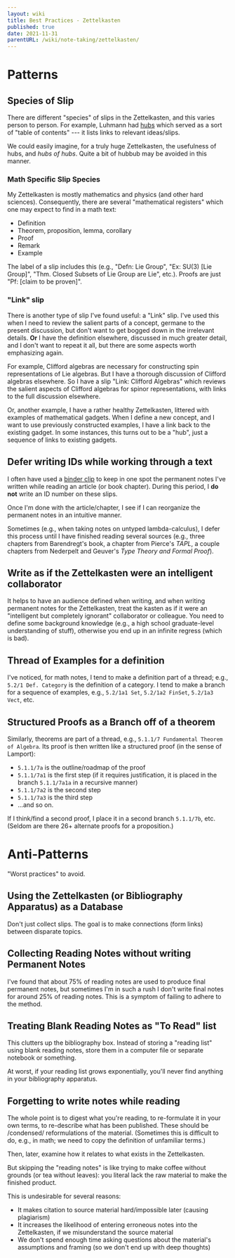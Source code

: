 ```yaml
---
layout: wiki
title: Best Practices - Zettelkasten
published: true
date: 2021-11-31
parentURL: /wiki/note-taking/zettelkasten/
---
```


# Patterns

## Species of Slip

There are different "species" of slips in the Zettelkasten, and this
varies person to person. For example, Luhmann had
[hubs](https://zettelkasten.de/posts/zettelkasten-hubs/) which served as
a sort of "table of contents" --- it lists links to relevant ideas/slips.

We could easily imagine, for a truly huge Zettelkasten, the usefulness
of hubs, and _hubs of hubs_. Quite a bit of hubbub may be avoided in
this manner.

### Math Specific Slip Species

My Zettelkasten is mostly mathematics and physics (and other hard
sciences). Consequently, there are several "mathematical registers"
which one may expect to find in a math text:
- Definition
- Theorem, proposition, lemma, corollary
- Proof
- Remark
- Example

The label of a slip includes this (e.g., "Defn: Lie Group",
"Ex: SU(3) [Lie Group]", "Thm. Closed Subsets of Lie Group are Lie",
etc.). Proofs are just "Pf: [claim to be proven]".

### "Link" slip

There is another type of slip I've found useful: a "Link" slip. I've
used this when I need to review the salient parts of a concept, germane
to the present discussion, but don't want to get bogged down in the
irrelevant details. **Or** I have the definition elsewhere, discussed in
much greater detail, and I don't want to repeat it all, but there are
some aspects worth emphasizing again.

For example, Clifford algebras are necessary for constructing spin
representations of Lie algebras. But I have a thorough discussion of
Clifford algebras elsewhere. So I have a slip "Link: Clifford Algebras"
which reviews the salient aspects of Clifford algebras for spinor
representations, with links to the full discussion elsewhere.

Or, another example, I have a rather healthy Zettelkasten, littered with
examples of mathematical gadgets. When I define a new concept, and I
want to use previously constructed examples, I have a link back to the
existing gadget. In some instances, this turns out to be a "hub", just a
sequence of links to existing gadgets.

## Defer writing IDs while working through a text

I often have used a [binder clip](https://en.wikipedia.org/wiki/Binder_clip)
to keep in one spot the permanent notes I've written while reading an
article (or book chapter). During this period, I **do not** write an ID
number on these slips.

Once I'm done with the article/chapter, I see if I can reorganize the
permanent notes in an intuitive manner.

Sometimes (e.g., when taking notes on untyped lambda-calculus), I defer
this process until I have finished reading several sources (e.g., three
chapters from Barendregt's book, a chapter from Pierce's _TAPL_, a
couple chapters from Nederpelt and Geuver's _Type Theory and Formal Proof_).

## Write as if the Zettelkasten were an intelligent collaborator

It helps to have an audience defined when writing, and when writing
permanent notes for the Zettelkasten, treat the kasten as if it were an
"intelligent but completely ignorant" collaborator or colleague. You
need to define some background knowledge (e.g., a high school
graduate-level understanding of stuff), otherwise you end up in an
infinite regress (which is bad).

## Thread of Examples for a definition

I've noticed, for math notes, I tend to make a definition part of a
thread; e.g., `5.2/1 Def. Category` is the definition of a category.
I tend to make a branch for a sequence of examples, e.g., `5.2/1a1 Set`,
`5.2/1a2 FinSet`, `5.2/1a3 Vect`, etc.

## Structured Proofs as a Branch off of a theorem

Similarly, theorems are part of a thread, e.g.,
`5.1.1/7 Fundamental Theorem of Algebra`. Its proof is then written like
a structured proof (in the sense of Lamport):

- `5.1.1/7a` is the outline/roadmap of the proof
- `5.1.1/7a1` is the first step (if it requires justification, it is
  placed in the branch `5.1.1/7a1a` in a recursive manner)
- `5.1.1/7a2` is the second step
- `5.1.1/7a3` is the third step
- ...and so on.

If I think/find a second proof, I place it in a second branch
`5.1.1/7b`, etc. (Seldom are there 26+ alternate proofs for a proposition.)

# Anti-Patterns

"Worst practices" to avoid.

## Using the Zettelkasten (or Bibliography Apparatus) as a Database

Don't just collect slips. The goal is to make connections (form links)
between disparate topics.

## Collecting Reading Notes without writing Permanent Notes

I've found that about 75% of reading notes are used to produce final
permanent notes, but sometimes I'm in such a rush I don't write final
notes for around 25% of reading notes. This is a symptom of failing to
adhere to the method.

## Treating Blank Reading Notes as "To Read" list

This clutters up the bibliography box. Instead of storing a "reading
list" using blank reading notes, store them in a computer file or
separate notebook or something.

At worst, if your reading list grows exponentially, you'll never find
anything in your bibliography apparatus.

## Forgetting to write notes while reading

The whole point is to digest what you're reading, to re-formulate it in
your own terms, to re-describe what has been published. These should be
/condensed/ reformulations of the material. (Sometimes this is
difficult to do, e.g., in math; we need to copy the definition of
unfamiliar terms.)

Then, later, examine how it relates to what exists in the Zettelkasten.

But skipping the "reading notes" is like trying to make coffee without
grounds (or tea without leaves): you literal lack the raw material to
make the finished product.

This is undesirable for several reasons:
- It makes citation to source material hard/impossible later (causing
  plagiarism)
- It increases the likelihood of entering erroneous notes into the
  Zettelkasten, if we misunderstand the source material
- We don't spend enough time asking questions about the material's
  assumptions and framing (so we don't end up with deep thoughts)
